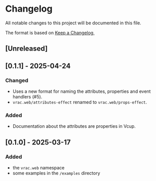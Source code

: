 # Changelog

All notable changes to this project will be documented in this file.

The format is based on [Keep a Changelog](https://keepachangelog.com/en/1.1.0/),

## [Unreleased]



## [0.1.1] - 2025-04-24

### Changed

- Uses a new format for naming the attributes, properties and event handlers (#5).
- `vrac.web/attributes-effect` renamed to `vrac.web/props-effect`.

### Added

- Documentation about the attributes are properties in Vcup.

## [0.1.0] - 2025-03-17

### Added

- the `vrac.web` namespace
- some examples in the `/examples` directory
